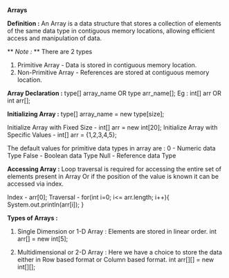 **Arrays**

**Definition :** An Array is a data structure that stores a collection of elements of the same data type in contiguous memory locations, allowing efficient access and manipulation of data.

** *Note :* ** There are 2 types 
1. Primitive Array - Data is stored in contiguous memory location.
2. Non-Primitive Array - References are stored at contiguous memory location.

**Array Declaration :**
type[] array_name OR type arr_name[];
Eg : int[] arr OR int arr[];

**Initializing Array :**
type[] array_name = new type[size];

Initialize Array with Fixed Size - int[] arr = new int[20];
Initialize Array with Specific Values - int[] arr = {1,2,3,4,5};

The default values for primitive data types in array are :
0 - Numeric data Type
False - Boolean data Type
Null - Reference data Type

**Accessing Array :**
Loop traversal is required for accessing the entire set of elements present in Array Or if the position of the value is known it can be accessed via index.

Index - arr[0];
Traversal - for(int i=0; i<= arr.length; i++){
    System.out.println(arr[i]);
}

**Types of Arrays :**
1. Single Dimension or 1-D Array :
Elements are stored in linear order.
int arr[] = new int[5];

2. Multidimensional or 2-D Array :
Here we have a choice to store the data either in Row based format or Column based format. 
int arr[][] = new int[][];




